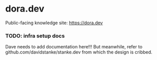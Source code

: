 # dora.dev
Public-facing knowledge site: https://dora.dev

### TODO: infra setup docs
Dave needs to add documentation here!!! But meanwhile, refer to github.com/davidstanke/stanke.dev from which the design is cribbed.

